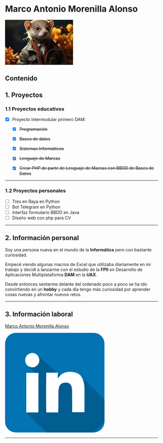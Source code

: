 # Marco Antonio Morenilla Alonso

![Imagen Huron](recursos/huron.jpg)

## Contenido

## 1. Proyectos


### 1.1 Proyectos educativos

- [x] Proyecto Intermodular primero DAM:
    - [x] ~~Programación~~
    - [x] ~~Bases de datos~~
    - [x] ~~Sistemas Informáticos~~
    - [x] ~~Lenguaje de Marcas~~
    - [x] ~~Crear PHP de parte de Lenguaje de Marcas con BBDD de Bases de Datos~~


***

### 1.2 Proyectos personales

- [ ] Tres en Raya en Python
- [ ] Bot Telegram en Python
- [ ] Interfaz formulario BBDD en Java
- [ ] Diseño web con php para CV
      
***

## 2. Información personal

Soy una persona nueva en el mundo de la **Informática** pero con bastante curiosidad.

Empecé viendo algunas macros de Excel que utilizaba diariamente en mi trabajo y decidí a lanzarme con el estudio de la **FPII** en Desarrollo de Aplicaciones Multiplataforma **DAM** en la **UAX**.

Desde entonces sentarme delante del ordenado poco a poco se ha ido convirtiendo en un **hobby** y cada día tengo más curiosidad por aprender cosas nuevas y afrontar nuevos retos.

***

## 3. Información laboral
[Marco Antonio Morenilla Alonso](https://es.linkedin.com/in/marco-antonio-morenilla-alonso-826b0490)

![[Marco](https://es.linkedin.com/in/marco-antonio-morenilla-alonso-826b0490)](recursos/LinkedIn.svg)

***
